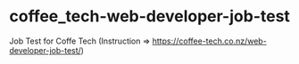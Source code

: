 # coffee_tech-web-developer-job-test
Job Test for Coffe Tech (Instruction => https://coffee-tech.co.nz/web-developer-job-test/)
